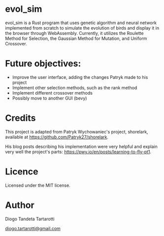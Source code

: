 # evol_sim

evol_sim is a Rust program that uses genetic algorithm and neural network implemented from scratch to simulate the evolution of birds and display it in the browser through WebAssembly. Currently, it utilizes the Roulette Method for Selection, the Gaussian Method for Mutation, and Uniform Crossover.

# Future objectives:

- Improve the user interface, adding the changes Patryk made to his project
- Implement other selection methods, such as the rank method
- Implement different crossover methods
- Possibly move to another GUI (bevy)

# Credits

This project is adapted from Patryk Wychowaniec's project, shorelark, available at https://github.com/Patryk27/shorelark. 

His blog posts describing his implementation were very helpful and explain very well the project's parts: https://pwy.io/en/posts/learning-to-fly-pt1.

# Licence 

Licensed under the MIT license.

# Author

Diogo Tandeta Tartarotti

diogo.tartarotti@gmail.com